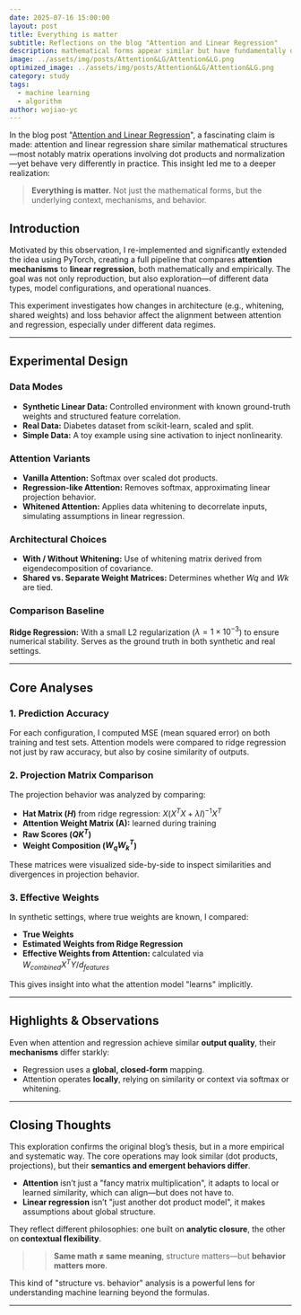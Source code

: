 ```yaml
---
date: 2025-07-16 15:00:00
layout: post
title: Everything is matter
subtitle: Reflections on the blog "Attention and Linear Regression"
description: mathematical forms appear similar but have fundamentally different meanings and essences
image: ../assets/img/posts/Attention&LG/Attention&LG.png
optimized_image: ../assets/img/posts/Attention&LG/Attention&LG.png
category: study
tags:
  - machine learning
  - algorithm
author: wojiao-yc
---
```


In the blog post "[Attention and Linear Regression](https://c16mftang.github.io/attention.html)", a fascinating claim is made: attention and linear regression share similar mathematical structures—most notably matrix operations involving dot products and normalization—yet behave very differently in practice. This insight led me to a deeper realization:

> **Everything is matter.** Not just the mathematical forms, but the underlying context, mechanisms, and behavior.

## Introduction

Motivated by this observation, I re-implemented and significantly extended the idea using PyTorch, creating a full pipeline that compares **attention mechanisms** to **linear regression**, both mathematically and empirically. The goal was not only reproduction, but also exploration—of different data types, model configurations, and operational nuances.

This experiment investigates how changes in architecture (e.g., whitening, shared weights) and loss behavior affect the alignment between attention and regression, especially under different data regimes.

---

## Experimental Design

### Data Modes

- **Synthetic Linear Data:** Controlled environment with known ground-truth weights and structured feature correlation.
- **Real Data:** Diabetes dataset from scikit-learn, scaled and split.
- **Simple Data:** A toy example using sine activation to inject nonlinearity.

### Attention Variants

- **Vanilla Attention:** Softmax over scaled dot products.
- **Regression-like Attention:** Removes softmax, approximating linear projection behavior.
- **Whitened Attention:** Applies data whitening to decorrelate inputs, simulating assumptions in linear regression.

### Architectural Choices

- **With / Without Whitening:** Use of whitening matrix derived from eigendecomposition of covariance.
- **Shared vs. Separate Weight Matrices:** Determines whether $Wq$ and $Wk$ are tied.

### Comparison Baseline

**Ridge Regression:** With a small L2 regularization ($λ = 1 \times 10^{-3}$) to ensure numerical stability. Serves as the ground truth in both synthetic and real settings.

---

## Core Analyses

### 1. **Prediction Accuracy**

For each configuration, I computed MSE (mean squared error) on both training and test sets. Attention models were compared to ridge regression not just by raw accuracy, but also by cosine similarity of outputs.

### 2. **Projection Matrix Comparison**

The projection behavior was analyzed by comparing:

- **Hat Matrix ($H$)** from ridge regression: $X(X^TX + λI)^{-1}X^T$
- **Attention Weight Matrix (A):** learned during training
- **Raw Scores ($QK^T$)**
- **Weight Composition ($W_qW_k^T$)**

These matrices were visualized side-by-side to inspect similarities and divergences in projection behavior.

### 3. **Effective Weights**

In synthetic settings, where true weights are known, I compared:

- **True Weights**
- **Estimated Weights from Ridge Regression**
- **Effective Weights from Attention:** calculated via $W_{combined} X^T Y / d_{features}$

This gives insight into what the attention model "learns" implicitly.

---

## Highlights & Observations

Even when attention and regression achieve similar **output quality**, their **mechanisms** differ starkly:

- Regression uses a **global, closed-form** mapping.
- Attention operates **locally**, relying on similarity or context via softmax or whitening.

---


## Closing Thoughts

This exploration confirms the original blog’s thesis, but in a more empirical and systematic way. The core operations may look similar (dot products, projections), but their **semantics and emergent behaviors differ**.

- **Attention** isn’t just a "fancy matrix multiplication", it adapts to local or learned similarity, which can align—but does not have to.
- **Linear regression** isn’t "just another dot product model", it makes assumptions about global structure.

They reflect different philosophies: one built on **analytic closure**, the other on **contextual flexibility**.

> > **Same math ≠ same meaning**, structure matters—but **behavior matters more**.

This kind of "structure vs. behavior" analysis is a powerful lens for understanding machine learning beyond the formulas.

---